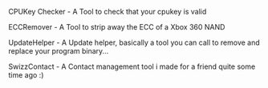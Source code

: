 CPUKey Checker - A Tool to check that your cpukey is valid

ECCRemover - A Tool to strip away the ECC of a Xbox 360 NAND

UpdateHelper - A Update helper, basically a tool you can call to remove and replace your program binary...

SwizzContact - A Contact management tool i made for a friend quite some time ago :)